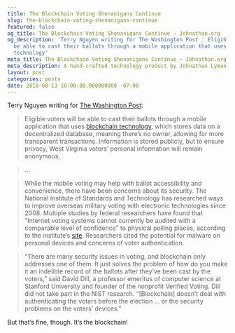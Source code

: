 ```yaml
---
title: The Blockchain Voting Shenanigans Continue
slug: the-blockchain-voting-shenanigans-continue
featured: false
og_title: The Blockchain Voting Shenanigans Continue – Johnathan.org
og_description: 'Terry Nguyen writing for The Washington Post : Eligible voters will
  be able to cast their ballots through a mobile application that uses  blockchain
  technology'
meta_title: The Blockchain Voting Shenanigans Continue – Johnathan.org
meta_description: A hand-crafted technology product by Johnathan Lyman
layout: post
categories: posts
date: 2018-08-13 10:00:00.000000000 -07:00
---
```


Terry Nguyen writing for [The Washington Post](https://www.washingtonpost.com/technology/2018/08/10/west-virginia-pilots-mobile-blockchain-voting-app-overseas-voters-november-election/):

> Eligible voters will be able to cast their ballots through a mobile application that uses [blockchain technology](https://www.washingtonpost.com/news/the-switch/wp/2018/01/10/how-the-technology-behind-bitcoin-could-change-your-life-even-if-you-never-buy-a-single-coin/?utm_term=.74200502ddac), which stores data on a decentralized database, meaning there’s no owner, allowing for more transparent transactions. Information is stored publicly, but to ensure privacy, West Virginia voters’ personal information will remain anonymous.

> …

> While the mobile voting may help with ballot accessibility and convenience, there have been concerns about its security. The National Institute of Standards and Technology has researched ways to improve overseas military voting with electronic technologies since 2008. Multiple studies by federal researchers have found that “Internet voting systems cannot currently be audited with a comparable level of confidence” to physical polling places, according to the institute’s [site](https://www.nist.gov/itl/voting/nist-activities-uocava-voting). Researchers cited the potential for malware on personal devices and concerns of voter authentication.

> “There are many security issues in voting, and blockchain only addresses one of them. It just solves the problem of how do you make it an indelible record of the ballots after they’ve been cast by the voters,” said David Dill, a professor emeritus of computer science at Stanford University and founder of the nonprofit Verified Voting. Dill did not take part in the NIST research. “[Blockchain] doesn’t deal with authenticating the voters before the election … or the security problems on the voters’ devices.”

But that’s fine, though. It’s the blockchain!


